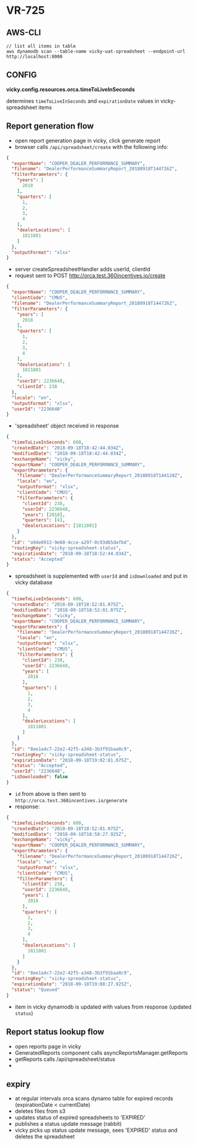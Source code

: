 # VR-725

## AWS-CLI

```
// list all items in table
aws dynamodb scan --table-name vicky-uat-spreadsheet --endpoint-url http://localhost:8000
```

## CONFIG

**vicky.config.resources.orca.timeToLiveInSeconds**

determines `timeToLiveInSeconds` and `expirationDate` values in vicky-spreadsheet items

## Report generation flow
- open report generation page in vicky, click generate report
- browser calls `/api/spreadsheet/create` with the following info:
```json
{
  "exportName": "COOPER_DEALER_PERFORMANCE_SUMMARY",
  "filename": "DealerPerformanceSummaryReport_20180918T144726Z",
  "filterParameters": {
    "years": [
      2018
    ],
    "quarters": [
      1,
      2,
      3,
      4
    ],
    "dealerLocations": [
      1811801
    ]
  },
  "outputFormat": "xlsx"
}
```

- server createSpreadsheetHandler adds userId, clientId
- request sent to POST http://orca.test.360incentives.io/create
```json
{
  "exportName": "COOPER_DEALER_PERFORMANCE_SUMMARY",
  "clientCode": "CMUS",
  "filename": "DealerPerformanceSummaryReport_20180918T144726Z",
  "filterParameters": {
    "years": [
      2018
    ],
    "quarters": [
      1,
      2,
      3,
      4
    ],
    "dealerLocations": [
      1811801
    ],
    "userId": 2236648,
    "clientId": 238
  },
  "locale": "en",
  "outputFormat": "xlsx",
  "userId": "2236648"
}
```

- 'spreadsheet' object received in response
```json
{
  "timeToLiveInSeconds": 600,
  "createdDate": "2018-09-18T18:42:44.034Z",
  "modifiedDate": "2018-09-18T18:42:44.034Z",
  "exchangeName": "vicky",
  "exportName": "COOPER_DEALER_PERFORMANCE_SUMMARY",
  "exportParameters": {
    "filename": "DealerPerformanceSummaryReport_20180918T144128Z",
    "locale": "en",
    "outputFormat": "xlsx",
    "clientCode": "CMUS",
    "filterParameters": {
      "clientId": 238,
      "userId": 2236648,
      "years": [2018],
      "quarters": [4],
      "dealerLocations": [1811801]
    }
  },
  "id": "a94e0913-9e60-4cce-a297-0c93d65dafbd",
  "routingKey": "vicky-spreadsheet-status",
  "expirationDate": "2018-09-18T18:52:44.034Z",
  "status": "Accepted"
}
```

- spreadsheet is supplemented with `userId` and `isDownloaded` and put in vicky database
```json
{
  "timeToLiveInSeconds": 600,
  "createdDate": "2018-09-18T18:52:01.075Z",
  "modifiedDate": "2018-09-18T18:52:01.075Z",
  "exchangeName": "vicky",
  "exportName": "COOPER_DEALER_PERFORMANCE_SUMMARY",
  "exportParameters": {
    "filename": "DealerPerformanceSummaryReport_20180918T144726Z",
    "locale": "en",
    "outputFormat": "xlsx",
    "clientCode": "CMUS",
    "filterParameters": {
      "clientId": 238,
      "userId": 2236648,
      "years": [
        2018
      ],
      "quarters": [
        1,
        2,
        3,
        4
      ],
      "dealerLocations": [
        1811801
      ]
    }
  },
  "id": "8ee1a4c7-22e2-42f5-a348-3b3f91baa0c9",
  "routingKey": "vicky-spreadsheet-status",
  "expirationDate": "2018-09-18T19:02:01.075Z",
  "status": "Accepted",
  "userId": "2236648",
  "isDownloaded": false
}
```

- `id` from above is then sent to `http://orca.test.360incentives.io/generate`
- response:
```json
{
  "timeToLiveInSeconds": 600,
  "createdDate": "2018-09-18T18:52:01.075Z",
  "modifiedDate": "2018-09-18T18:58:27.925Z",
  "exchangeName": "vicky",
  "exportName": "COOPER_DEALER_PERFORMANCE_SUMMARY",
  "exportParameters": {
    "filename": "DealerPerformanceSummaryReport_20180918T144726Z",
    "locale": "en",
    "outputFormat": "xlsx",
    "clientCode": "CMUS",
    "filterParameters": {
      "clientId": 238,
      "userId": 2236648,
      "years": [
        2018
      ],
      "quarters": [
        1,
        2,
        3,
        4
      ],
      "dealerLocations": [
        1811801
      ]
    }
  },
  "id": "8ee1a4c7-22e2-42f5-a348-3b3f91baa0c9",
  "routingKey": "vicky-spreadsheet-status",
  "expirationDate": "2018-09-18T19:08:27.925Z",
  "status": "Queued"
}
```
- item in vicky dynamodb is updated with values from response (updated `status`)



## Report status lookup flow
- open reports page in vicky
- GeneratedReports component calls asyncReportsManager.getReports
- getReports calls /api/spreadsheet/status
-


## expiry
- at regular intervals orca scans dynamo table for expired records (expirationDate < currentDate)
- deletes files from s3
- updates status of expired spreadsheets to 'EXPIRED'
- publishes a status update message (rabbit)
- vicky picks up status update message, sees 'EXPIRED' status and deletes the spreadsheet
